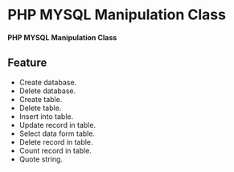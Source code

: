 # PHP MYSQL Manipulation Class
#### PHP MYSQL Manipulation Class
## Feature
 - Create database.
 - Delete database.
 - Create table.
 - Delete table.
 - Insert into table.
 - Update record in table.
 - Select data form table.
 - Delete record in table.
 - Count record in table.
 - Quote string.



